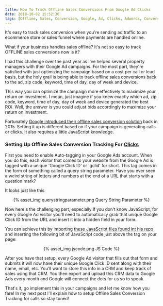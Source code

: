 ```yaml
---
title: How To Track Offline Sales Conversions From Google Ad Clicks
date: 2018-10-02 15:52:36
tags: [Offline, Sales, Conversion, Google, Ad, Clicks, Adwords, Conversion, Tracking]
---
```


It's easy to track sales conversion when you're sending ad traffic to an ecommerce store or sales funnel where payments are handled online. 

What if your business handles sales offline? It's not so easy to track OFFLINE sales conversions now is it?

I had this challenge over the past year as I've helped several property managers with their Google Ad campaigns. For the most part, they're satisfied with just optimizing the campaign based on a cost per call or lead basis, but the holy grail is being able to track offline sales conversions back to the ad, zip code, keyword, time of day, day of week and device.

This way you can optimize the campaign more effectively to maximize your return on investment. I mean, just imagine if you knew exactly which ad, zip code, keyword, time of day, day of week and device generated the best ROI. Well, the answer is you could adjust bids accordingly to maximize your return on investment.

Fortunately [Google introduced their offline sales conversion solution](https://support.google.com/google-ads/answer/2998031?hl=en) back in 2015. Setting it up is different based on if your campaign is generating calls or clicks. It also requires a little JavaScript knowledge.

<h3>Setting Up Offline Sales Conversion Tracking For <u>Clicks</u></h3>

First you need to enable Auto-tagging in your Google Ads account. When you do this, each visitor that comes to your website from the Google Ad is tagged with a unique 'Google Click ID' or 'gclid' for short. This tag comes in the form of something called a query string parameter. Have you ever seen a weird string of letters and numbers at the end of a URL that starts with a question mark?

It looks just like this:

<center>{% asset_img querystringparameter.png Query String Parameter %}</center>

Now here's the challenging part, especially if you don't know JavaScript, for every Google Ad visitor you'll need to automatically grab that unique Google Click ID from the URL and insert it into a hidden field in your form. 

You can achieve this by importing [these JavaScript files found int his repo](https://github.com/travishorn/qs) and inserting the following bit of JavaScript code just above the </body> tag on your page:

<center>{% asset_img jscode.png JS Code %}</center>

After you have that setup, every Google Ad visitor that fills out that form and submits it will now have their unique Google Click ID sent along with their name, email, etc. You'll want to store this info in a CRM and keep track of sales using that CRM. You then export and upload this CRM data to Google Ads every month and Google will connect the dots for us so to speak.

That's it, go implement this in your campaigns and let me know how you fare! In my next post I'll explain how to setup Offline Sales Conversion Tracking for calls so stay tuned!

